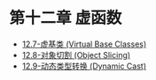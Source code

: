 # 第十二章 虚函数

- [12.7-虚基类 (Virtual Base Classes)](./12.7-virtual-base-classes)
- [12.8-对象切割 (Object Slicing)](./12.8-object-slicing)
- [12.9-动态类型转换 (Dynamic Cast)](./12.9-dynamic-casting)
